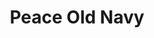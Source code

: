 ---
ee_id: '4408'
site: '1'
type: '2'
long_id: 2018-021 Peace Old Navy
url: 2018-021-peace-old-navy
title: Peace Old Navy
year: '2018'
medium: Inkjet on canvas (x3)
commission:
dims: 108 x 36 in
pitch:
ps:
live_url:
related:
youtube:
imgs: peace-old-navy-2018-021-database-dt--VIT3.jpg
subheading:
display_year: '2018'
download:
add_credit:
add_credits:
related_code:
layout: things-i-made
---